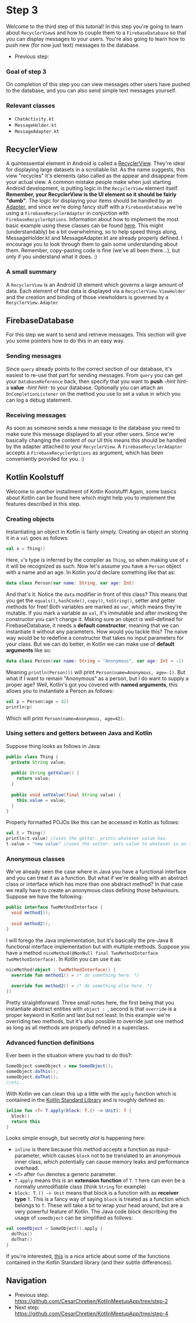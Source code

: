 # Step 3
Welcome to the third step of this tutorial! In this step you're going to learn about `RecyclerView`s and how to couple them to a `FirebaseDatabase` so that you can display messages to your users. You're also going to learn how to push new (for now just text) messages to the database.

* Previous step: 
### Goal of step 3
On completion of this step you can view messages other users have pushed to the database, and you can also send simple text messages yourself.

### Relevant classes
* `ChatActivity.kt`
* `MessageHolder.kt`
* `MessageAdapter.kt`

## RecyclerView
A quintessential element in Android is called a [RecyclerView](https://developer.android.com/guide/topics/ui/layout/recyclerview.html). They're ideal for displaying large datasets in a scrollable list. As the name suggests, this view "recycles" it's elements (also called  as the appear and disappear from your actual view. A common mistake people make when just starting Android development, is putting logic in the `RecyclerView` element itself. **Remember, your RecyclerView is the UI element so it should be fairly "dumb"**. The logic for displaying your items should be handled by an [Adapter](https://developer.android.com/reference/android/support/v7/widget/RecyclerView.Adapter.html), and since we're doing fancy stuff with a `FirebaseDatabase` we're using a `FirebaseRecyclerAdapter` in conjuction with `FirebaseRecyclerOptions`. Information about how to implement the most basic example using these classes can be found [here](https://github.com/firebase/FirebaseUI-Android/blob/master/database/README.md). This might (understandably) be a bit overwhelming, so to help speed things along, MessageHolder.kt and MessageAdapter.kt are already properly defined. I encourage you to look through them to gain some understanding about them. Remember, copy-pasting code is fine (we've all been there...), but only if you understand what it does. :)

### A small summary
A `RecyclerView` is an Android UI element which governs a large amount of data. Each element of that data is displayed via a `RecyclerView.ViewHolder` and the creation and binding of those viewholders is governed by a `RecyclerView.Adapter`

## FirebaseDatabase
For this step we want to send and retrieve messages. This section will give you some pointers how to do this in an easy way.

### Sending messages
Since `query` already points to the correct section of our database, it's easiest to re-use that part for sending messages. From `query` you can get your `DatabaseReference` back, then specify that you want to **push** *-hint hint-* a **value** *-hint hint-* to your database. Optionally you can attach an `OnCompletionListener` on the method you use to set a value in which you can log a debug statement.

### Receiving messages
As soon as someone sends a new message to the database you need to make sure this message displayed to all your other users. Since we're basically changing the content of our UI this means this should be handled by the adapter attached to your `RecyclerView`. A `FirebaseRecyclerAdapter` accepts a `FirebaseRecyclerOptions` as argument, which has been conveniently provided for you. :)

## Kotlin Koolstuff
Welcome to another installment of Kotlin Koolstuff! Again, some basics about Kotlin can be found here which might help you to implement the features described in this step.

### Creating objects
Instantiating an object in Kotlin is fairly simply. Creating an object an storing it in a `val` goes as follows:
```kotlin
val x = Thing()
```
Here, `x`'s type is inferred by the compiler as `Thing`, so when making use of `x` it will be recognized as such.
Now let's assume you have a `Person` object with a name and an age. In Kotlin you'd declare something like that as:
```kotlin
data class Person(var name: String, var age: Int)
```
And that's it. Notice the `data` modifier in front of this class? This means that you get the `equals()`, `hashCode()`, `copy()`, `toString()`, setter and getter methods for free! Both variables are marked as `var`, which means they're mutable. If you mark a variable as `val`, it's immutable and after invoking the constructor you can't change it.
Making sure an object is well-defined for FirebaseDatabase, it needs a **default constructor**, meaning that we can instantiate it without any parameters. How would you tackle this? The naive way would be to redefine a constructor that takes no input parameters for your class. But we can do better, in Kotlin we can make use of **default arguments** like so:
```kotlin
data class Person(var name: String = "Anonymous", var age: Int = -1)
```
Meaning `println(Person())` will print `Person(name=Anonymous, age=-1)`. But what if I want to remain "Anonymous" as a person, but I do want to supply a proper age? Well, Kotlin's got you covered with **named arguments**, this allows you to instantiate a Person as follows:
```kotlin
val p = Person(age = 42)
println(p)
```
Which will print `Person(name=Anonymous, age=42)`.

### Using setters and getters between Java and Kotlin
Suppose thing looks as follows in Java:
```java
public class Thing {  
  private String value;
  
  public String getValue() {
    return value;
  }
  
  public void setValue(final String value) {
    this.value = value;
  }
}
```
Properly formatted POJOs like this can be accessed in Kotlin as follows:
```kotlin
val t = Thing()
println(t.value) //uses the getter. prints whatever value has.
t.value = "new value" //uses the setter. sets value to whatever is on the right of =.
```

### Anonymous classes
We've already seen the case where in Java you have a functional interface and you can treat it as a function. But what if we're dealing with an abstract class or interface which has more than one abstract method? In that case we really have to create an anonymous class defining those behaviours. Suppose we have the following:
```java
public interface TwoMethodInterface {
  void method1();
  
  void method2();
}
```
I will forego the Java implementation, but it's basically the pre-Java 8 functional interface implementation but with multiple methods. Suppose you have a method `niceMethod(@NonNull final TwoMethodInterface twoMethodInterface)`. In Kotlin you can use it as:
```kotlin
niceMethod(object : TwoMethodInterface() {
  override fun method1() = /* do something here. */
  
  override fun method2() = /* do something else here. */
})
```
Pretty straightforward. Three small notes here, the first being that you instantiate abstract entities with `object : `, second is that `override` is a proper keyword in Kotlin and last but not least: In this example we're overriding two methods, but it's also possible to override just one method as long as all methods are properly defined in a superclass.

### Advanced function definitions
Ever been in the situation where you had to do this?:
```java
SomeObject someObject = new SomeObject();
someObject.doThis();
someObject.doThat();
//etc..
```
With Kotlin we can clean this up a little with the `apply` function which is contained in the [Kotlin Standard Library](https://kotlinlang.org/api/latest/jvm/stdlib/index.html) and is roughly defined as:
```kotlin
inline fun <T> T.apply(block: T.() -> Unit): T {
  block()
  return this
}
```
Looks simple enough, but secretly *alot* is happening here:
* `inline` is there because this method accepts a function as input-parameter, which causes `block` not to be translated to an anonymous inner class, which potentially can cause memory leaks and performance overhead.
* `<T>` after `fun` denotes a generic parameter.
* `T.apply` means this is an **extension function** of `T`. `T` here can even be a normally unmodifiable class (think `String` for example)
* `block: T.() -> Unit` means that block is a function with as **receiver type** `T`. This is a fancy way of saying `block` is treated as a function which belongs to `T`.
These will take a bit to wrap your head around, but are a very powerful feature of Kotlin. The Java code block describing the usage of `someObject` can be simplified as follows:
```kotlin
val someObject = SomeObject().apply {
  doThis()
  doThat()
}
```
If you're interested, [this](https://proandroiddev.com/the-difference-between-kotlins-functions-let-apply-with-run-and-else-ca51a4c696b8) is a nice article about some of the functions contained in the Kotlin Standard library (and their subtle differences).

## Navigation
* Previous step: https://github.com/CesarChretien/KotlinMeetupApp/tree/step-2
* Next step: https://github.com/CesarChretien/KotlinMeetupApp/tree/step-4
